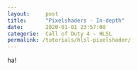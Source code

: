 ```yaml
---
layout:     post
title:      "Pixelshaders - In-depth"
date:       2020-01-01 23:57:00
categorie:  Call of Duty 4 - HLSL
permalink: /tutorials/hlsl-pixelshader/
---
```


ha!